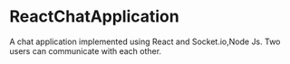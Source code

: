 # ReactChatApplication
A chat application implemented using React and Socket.io,Node Js. Two users can communicate with each other.
